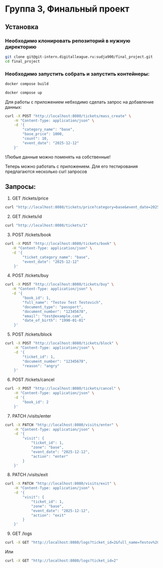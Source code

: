 # Группа 3, Финальный проект
## Установка
### Необходимо клонировать репозиторий в нужную директорию

```bash
git clone git@git-intern.digitalleague.ru:sudja900/final_project.git
cd final_project
```

### Необходимо запустить собрать и запустить контейнеры:
```bash
docker compose build

docker compose up
```

Для работы с приложением небходимо сделать запрос на добавление данных:
```bash
curl -X POST "http://localhost:8080/tickets/mass_create" \
    -H "Content-Type: application/json" \
    -d '{
        "category_name": "base",
        "base_price": 1000,
        "count": 10,
        "event_date": "2025-12-12"
    }'
```
!Любые данные можно поменять на собственные!

Теперь можно работать с приложением. Для его тестирования предлагаются несколько curl запросов

## Запросы:

1) GET /tickets/price
```bash
curl "http://localhost:8080/tickets/price?category=base&event_date=2025-12-12"
```

2) GET /tickets/id
```bash
curl "http://localhost:8080/tickets/1"
```

3) POST /tickets/book
```bash
curl -X POST "http://localhost:8080/tickets/book" \
   -H "Content-Type: application/json" \
   -d '{
        "ticket_category_name": "base",
        "event_date": "2025-12-12"
    }'
```

4) POST /tickets/buy
```bash
curl -X POST "http://localhost:8080/tickets/buy" \
   -H "Content-Type: application/json" \
   -d '{
        "book_id": 1,
        "full_name": "Testov Test Testovich",
        "document_type": "passport",
        "document_number": "12345678",
        "email": "test@example.com",
        "date_of_birth": "1990-01-01"
    }'
```

5) POST /tickets/block
```bash
curl -X POST "http://localhost:8080/tickets/block" \
    -H "Content-Type: application/json" \
    -d '{
        "ticket_id": 1,
        "document_number": "12345678",
        "reason": "angry"
    }'
```

6) POST /tickets/cancel
```bash
curl -X POST "http://localhost:8080/tickets/cancel" \
    -H "Content-Type: application/json" \
    -d '{
        "book_id": 2
    }'
```

7) PATCH /visits/enter
```bash
curl -X PATCH "http://localhost:8080/visits/enter" \
    -H "Content-Type: application/json" \
    -d '{
        "visit": {
            "ticket_id": 1,
            "zone": "base",
            "event_date": "2025-12-12",
            "action": "enter"
        }
    }'
```

8) PATCH /visits/exit
```bash
curl -X PATCH "http://localhost:8080/visits/exit" \
    -H "Content-Type: application/json" \
    -d '{
        "visit": {
            "ticket_id": 1,
            "zone": "base",
            "event_date": "2025-12-12",
            "action": "exit"
        }
    }'
```

9) GET /logs
```bash
curl -X GET "http://localhost:8080/logs?ticket_id=2&full_name=Testov%20Test%20Testovich&event_type=enter&page=1"
```
Или
```bash
curl -X GET "http://localhost:8080/logs?ticket_id=2"
```
